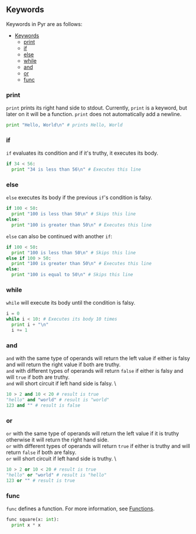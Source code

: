 ## Keywords

Keywords in Pyr are as follows:

- [Keywords](#keywords)
  - [print](#print)
  - [if](#if)
  - [else](#else)
  - [while](#while)
  - [and](#and)
  - [or](#or)
  - [func](#func)

### print

`print` prints its right hand side to stdout.
Currently, `print` is a keyword, but later on it will be a function.
`print` does not automatically add a newline.

```python
print "Hello, World\n" # prints Hello, World
```

### if

`if` evaluates its condition and if it's truthy, it executes its body.

```python
if 34 < 56:
  print "34 is less than 56\n" # Executes this line
```

### else

`else` executes its body if the previous `if`'s condition is falsy.

```python
if 100 < 50:
  print "100 is less than 50\n" # Skips this line
else:
  print "100 is greater than 50\n" # Executes this line
```

`else` can also be continued with another `if`:

```python
if 100 < 50:
  print "100 is less than 50\n" # Skips this line
else if 100 > 50:
  print "100 is greater than 50\n" # Executes this line
else:
  print "100 is equal to 50\n" # Skips this line
```

### while

`while` will execute its body until the condition is falsy.

```python
i = 0
while i < 10: # Executes its body 10 times
  print i + "\n"
  i += 1
```

### and

`and` with the same type of operands will return the left value if either is falsy and will return the right value if both are truthy. \
`and` with different types of operands will return `false` if either is falsy and will `true` if both are truthy. \
`and` will short circuit if left hand side is falsy. \

```python
10 > 2 and 10 < 20 # result is true
"hello" and "world" # result is "world"
123 and "" # result is false
```

### or

`or` with the same type of operands will return the left value if it is truthy otherwise it will return the right hand side. \
`or` with different types of operands will return `true` if either is truthy and will return `false` if both are falsy. \
`or` will short circuit if left hand side is truthy. \

```python
10 > 2 or 10 < 20 # result is true
"hello" or "world" # result is "hello"
123 or "" # result is true
```

### func

`func` defines a function.
For more information, see [Functions](./functions.md).

```python
func square(x: int):
  print x * x
```
